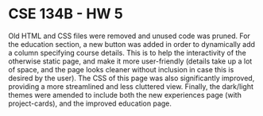 # CSE 134B - HW 5
Old HTML and CSS files were removed and unused code was pruned. For the education section, a new button was added in order to dynamically add a column specifying course details.
This is to help the interactivity of the otherwise static page, and make it more user-friendly (details take up a lot of space, and the page looks cleaner without inclusion in case this
is desired by the user). The CSS of this page was also significantly improved, providing a more streamlined and less cluttered view. Finally, the dark/light themes were amended to include
both the new experiences page (with project-cards), and the improved education page. 
